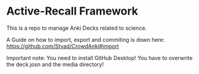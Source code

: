 # Active-Recall Framework
 
This is a repo to manage Anki Decks related to science.

A Guide on how to import, export and commiting is down here:
https://github.com/Stvad/CrowdAnki#import

Important note:
You need to install GitHub Desktop!
You have to overwrite the deck.josn and the media directory!
